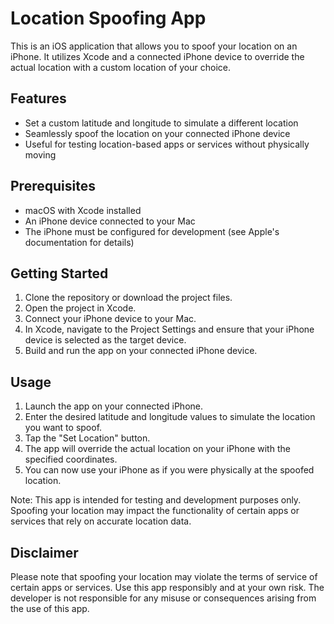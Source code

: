 # Location Spoofing App

This is an iOS application that allows you to spoof your location on an iPhone. It utilizes Xcode and a connected iPhone device to override the actual location with a custom location of your choice.

## Features

- Set a custom latitude and longitude to simulate a different location
- Seamlessly spoof the location on your connected iPhone device
- Useful for testing location-based apps or services without physically moving

## Prerequisites

- macOS with Xcode installed
- An iPhone device connected to your Mac
- The iPhone must be configured for development (see Apple's documentation for details)

## Getting Started

1. Clone the repository or download the project files.
2. Open the project in Xcode.
3. Connect your iPhone device to your Mac.
4. In Xcode, navigate to the Project Settings and ensure that your iPhone device is selected as the target device.
5. Build and run the app on your connected iPhone device.

## Usage

1. Launch the app on your connected iPhone.
2. Enter the desired latitude and longitude values to simulate the location you want to spoof.
3. Tap the "Set Location" button.
4. The app will override the actual location on your iPhone with the specified coordinates.
5. You can now use your iPhone as if you were physically at the spoofed location.

Note: This app is intended for testing and development purposes only. Spoofing your location may impact the functionality of certain apps or services that rely on accurate location data.

## Disclaimer

Please note that spoofing your location may violate the terms of service of certain apps or services. Use this app responsibly and at your own risk. The developer is not responsible for any misuse or consequences arising from the use of this app.
